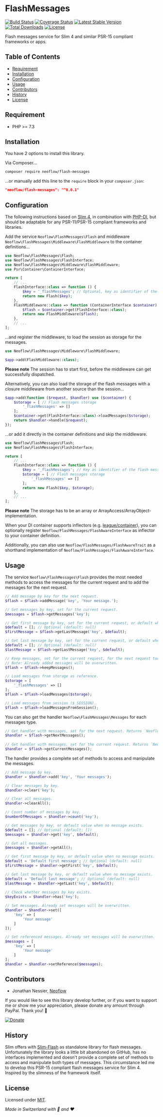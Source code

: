 # FlashMessages
[![Build Status](https://travis-ci.org/Neoflow/FlashMessages.svg?branch=master&service=github)](https://travis-ci.org/Neoflow/FlashMessages)
[![Coverage Status](https://coveralls.io/repos/github/Neoflow/FlashMessages/badge.svg?branch=master&service=github)](https://coveralls.io/github/Neoflow/FlashMessages?branch=master)
[![Latest Stable Version](https://poser.pugx.org/neoflow/flash-messages/v?service=github)](https://packagist.org/packages/neoflow/flash-messages)
[![Total Downloads](https://poser.pugx.org/neoflow/flash-messages/downloads?service=github)](//packagist.org/packages/neoflow/flash-messages)
[![License](https://poser.pugx.org/neoflow/flash-messages/license?service=github)](https://packagist.org/packages/neoflow/flash-messages)

Flash messages service for Slim 4 and similar PSR-15 compliant frameworks or apps.

## Table of Contents
- [Requirement](#requirement)
- [Installation](#installation)
- [Configuration](#configuration)
- [Usage](#usage)
- [Contributors](#contributors)
- [History](#history)
- [License](#license)

## Requirement
* PHP >= 7.3

## Installation
You have 2 options to install this library.

Via Composer...
```bash
composer require neoflow/flash-messages
```

...or manually add this line to the `require` block in your `composer.json`:
```json
"neoflow/flash-messages": "^0.0.1"
```

## Configuration
The following instructions based on [Slim 4](http://www.slimframework.com), in combination with
 [PHP-DI](https://php-di.org), but should be adaptable for any PSR-11/PSR-15 compliant frameworks and libraries.

Add the service `Neoflow\FlashMessages\Flash` and middleware `Neoflow\FlashMessages\Middleware\FlashMiddleware`
 to the container definitions...
```php
use Neoflow\FlashMessages\Flash;
use Neoflow\FlashMessages\FlashInterface;
use Neoflow\FlashMessages\Middleware\FlashMiddleware;
use Psr\Container\ContainerInterface;

return [
    // ...
    FlashInterface::class => function () {
        $key = '_flashMessages'; // Optional, key as identifier of the flash messages
        return new Flash($key);
    },
    FlashMiddleware::class => function (ContainerInterface $container) {
        $flash = $container->get(FlashInterface::class);
        return new FlashMiddleware($flash);
    },
    // ...
];
```
...and register the middleware, to load the session as storage for the messages. 
```php
use Neoflow\FlashMessages\Middleware\FlashMiddleware;

$app->add(FlashMiddleware::class);
```
**Please note** The session has to start first, before the middleware can get successfully dispatched. 

Alternatively, you can also load the storage of the flash messages with a closure middleware from another source than
 the session...
```php
$app->add(function ($request, $handler) use ($container) {
    $storage = [ // Flash messages storage
        '_flashMessages' => []
    ];
    $container->get(FlashInterface::class)->loadMessages($storage);
    return $handler->handle($request);
});
```
...or add it directly in the container definitions and skip the middleware.
```php
use Neoflow\FlashMessages\Flash;
use Neoflow\FlashMessages\FlashInterface;

return [
    // ...
    FlashInterface::class => function () {
        $key = '_flashMessages'; // Key as identifier of the flash messages
        $storage = [ // Flash messages storage
            '_flashMessages' => []
        ];
        return new Flash($key, $storage);
    },
    // ...
];
```

**Please note** The storage has to be an array or ArrayAccess/ArrayObject-implementation. 

When your DI container supports inflectors (e.g. [league/container](https://container.thephpleague.com/3.x/inflectors/)),
 you can optionally register `Neoflow/FlashMessages/FlashAwareInterface` as inflector to your container definition.

Additionally, you can also use `Neoflow/FlashMessages/FlashAwareTrait` as a shorthand implementation of
 `Neoflow/FlashMessages/FlashAwareInterface`.

## Usage
The service `Neoflow\FlashMessages\Flash` provides the most needed methods to access the messages for the
 current request and to add the messages for the next request.
```php
// Add message by key for the next request.
$flash = $flash->addMessage('key', 'Your message.');

// Get messages by key, set for the current request.
$messages = $flash->getMessages('key');

// Get first message by key, set for the current request, or default when no message exists.
$default = []; // Optional (default: null)
$firstMessage = $flash->getLastMessage('key', $default);

// Get last message by key, set for the current request, or default when no message exists.
$default = []; // Optional (default: null)
$lastMessage = $flash->getLastMessage('key', $default);

// Keep messages, set for the current request, for the next request too.  
// Note: Already added messages will be overwritten.
$flash = $flash->keepMessages(); 

// Load messages from storage as reference.
$storage = [
    '_flashMessages' => []
];
$flash = $flash->loadMessages($storage);

// Load messages from session ($_SESSION).
$flash = $flash->loadMessagesFromSession();
```

You can also get the handler `Neoflow\FlashMessages\Messages` for each messages type.
```php
// Get handler with messages, set for the next request. Returns `Neoflow\FlashMessages\Messages`.
$handler = $flash->getNextMessages();
  
// Get handler with messages, set for the current request. Returns `Neoflow\FlashMessages\Messages`.
$handler = $flash->getCurrentMessages();
```

The handler provides a complete set of methods to access and manipulate the messages.
```php
// Add message by key.
$handler = $handler->add('key', 'Your messages');

// Clear messages by key.
$handler->clear('key');

// Clear all messages.
$handler->clearAll();

// Count number of messages by key.
$numberOfMessages = $handler->count('key');

// Get messages by key, or default value when no message exists.
$default = []; // Optional (default: [])
$messages = $handler->get('key', $default);

// Get all messages.
$messages = $handler->getAll();

// Get first message by key, or default value when no message exists.
$default = 'Default first message'; // Optional (default: null)
$firstMessage = $handler->getFirst('key', $default);

// Get last message by key, or default value when no message exists.
$default = 'Default last message'; // Optional (default: null)
$lastMessage = $handler->getLast('key', $default);
    
// Check whether messages by key exists.
$keyExists = $handler->has('key');

// Set messages. Already set messages will be overwritten.
$handler = $handler->set([
    'key' => [
        'Your message'
    ]
]);

// Set referenced messages. Already set messages will be overwritten.
$messages = [
    'key' => [
        'Your message'
    ]
];
$handler = $handler->setReference($messages);
``` 
  
## Contributors
* Jonathan Nessier, [Neoflow](https://www.neoflow.ch)

If you would like to see this library develop further, or if you want to support me or show me your appreciation, please
 donate any amount through PayPal. Thank you! :beers:
 
[![Donate](https://img.shields.io/badge/Donate-paypal-blue)](https://www.paypal.me/JonathanNessier)

## History
Slim offers with [Slim-Flash](https://github.com/slimphp/Slim-Flash) as standalone library for flash
 messages.
Unfortunately the library looks a little bit abandoned on GitHub, has no interfaces implemented and doesn't provide a 
 complete set of methods to access and manipulate both types of messages.
This circumstance led me to develop this PSR-15 compliant flash messages service for Slim 4.
Inspired by the slimness of the framework itself.

## License
Licensed under [MIT](LICENSE). 

*Made in Switzerland with :cheese: and :heart:*